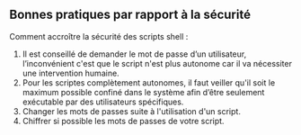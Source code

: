 ## Bonnes pratiques par rapport à la sécurité

Comment accroître la sécurité des scripts shell :

1. Il est conseillé de demander le mot de passe d’un utilisateur, l’inconvénient c'est que le script n'est plus autonome car il va nécessiter une intervention humaine.
2. Pour les scriptes complètement autonomes, il faut veiller qu'il soit le maximum possible confiné dans le système afin d’être seulement exécutable par des utilisateurs spécifiques.
3. Changer les mots de passes suite à l'utilisation d'un script.
4. Chiffrer si possible les mots de passes de votre script.
 
